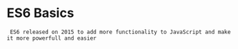 # ES6 Basics
` ES6 released on 2015 to add more functionality to JavaScript and make it more powerfull and easier`
